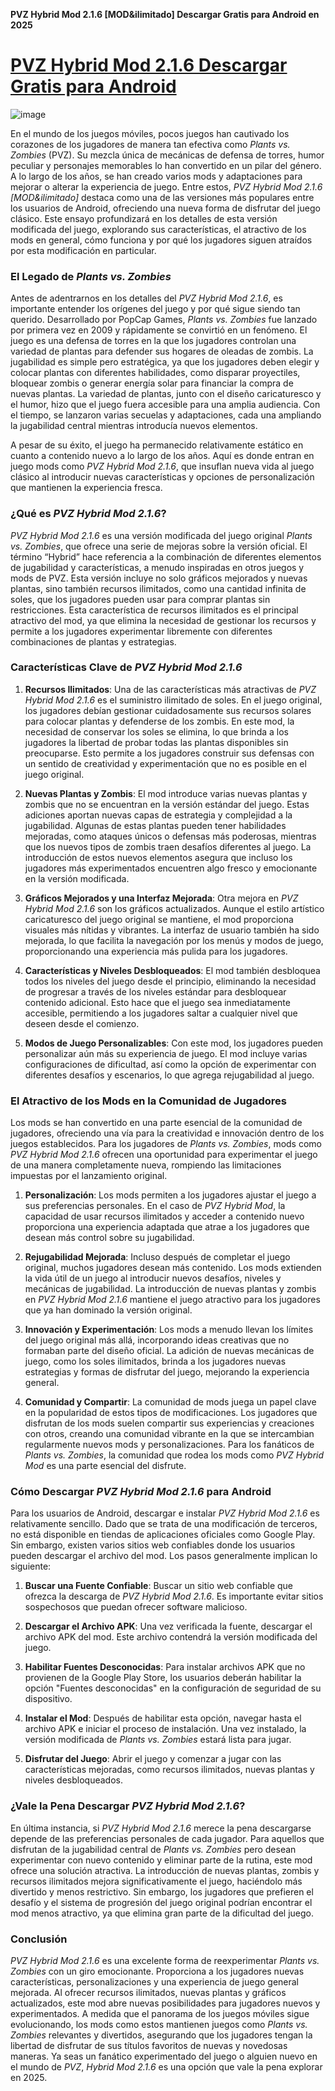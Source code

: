 **PVZ Hybrid Mod 2.1.6 [MOD&ilimitado] Descargar Gratis para Android en 2025**

# [PVZ Hybrid Mod 2.1.6 Descargar Gratis para Android](https://pvz-hybrid-mod.es.modfyp.com/)

![image](https://github.com/user-attachments/assets/85778e59-de31-4339-b586-074284e6c773)

En el mundo de los juegos móviles, pocos juegos han cautivado los corazones de los jugadores de manera tan efectiva como *Plants vs. Zombies* (PVZ). Su mezcla única de mecánicas de defensa de torres, humor peculiar y personajes memorables lo han convertido en un pilar del género. A lo largo de los años, se han creado varios mods y adaptaciones para mejorar o alterar la experiencia de juego. Entre estos, *PVZ Hybrid Mod 2.1.6 [MOD&ilimitado]* destaca como una de las versiones más populares entre los usuarios de Android, ofreciendo una nueva forma de disfrutar del juego clásico. Este ensayo profundizará en los detalles de esta versión modificada del juego, explorando sus características, el atractivo de los mods en general, cómo funciona y por qué los jugadores siguen atraídos por esta modificación en particular.

### El Legado de *Plants vs. Zombies*

Antes de adentrarnos en los detalles del *PVZ Hybrid Mod 2.1.6*, es importante entender los orígenes del juego y por qué sigue siendo tan querido. Desarrollado por PopCap Games, *Plants vs. Zombies* fue lanzado por primera vez en 2009 y rápidamente se convirtió en un fenómeno. El juego es una defensa de torres en la que los jugadores controlan una variedad de plantas para defender sus hogares de oleadas de zombis. La jugabilidad es simple pero estratégica, ya que los jugadores deben elegir y colocar plantas con diferentes habilidades, como disparar proyectiles, bloquear zombis o generar energía solar para financiar la compra de nuevas plantas. La variedad de plantas, junto con el diseño caricaturesco y el humor, hizo que el juego fuera accesible para una amplia audiencia. Con el tiempo, se lanzaron varias secuelas y adaptaciones, cada una ampliando la jugabilidad central mientras introducía nuevos elementos.

A pesar de su éxito, el juego ha permanecido relativamente estático en cuanto a contenido nuevo a lo largo de los años. Aquí es donde entran en juego mods como *PVZ Hybrid Mod 2.1.6*, que insuflan nueva vida al juego clásico al introducir nuevas características y opciones de personalización que mantienen la experiencia fresca.

### ¿Qué es *PVZ Hybrid Mod 2.1.6*?

*PVZ Hybrid Mod 2.1.6* es una versión modificada del juego original *Plants vs. Zombies*, que ofrece una serie de mejoras sobre la versión oficial. El término “Hybrid” hace referencia a la combinación de diferentes elementos de jugabilidad y características, a menudo inspiradas en otros juegos y mods de PVZ. Esta versión incluye no solo gráficos mejorados y nuevas plantas, sino también recursos ilimitados, como una cantidad infinita de soles, que los jugadores pueden usar para comprar plantas sin restricciones. Esta característica de recursos ilimitados es el principal atractivo del mod, ya que elimina la necesidad de gestionar los recursos y permite a los jugadores experimentar libremente con diferentes combinaciones de plantas y estrategias.

### Características Clave de *PVZ Hybrid Mod 2.1.6*

1. **Recursos Ilimitados**: Una de las características más atractivas de *PVZ Hybrid Mod 2.1.6* es el suministro ilimitado de soles. En el juego original, los jugadores debían gestionar cuidadosamente sus recursos solares para colocar plantas y defenderse de los zombis. En este mod, la necesidad de conservar los soles se elimina, lo que brinda a los jugadores la libertad de probar todas las plantas disponibles sin preocuparse. Esto permite a los jugadores construir sus defensas con un sentido de creatividad y experimentación que no es posible en el juego original.

2. **Nuevas Plantas y Zombis**: El mod introduce varias nuevas plantas y zombis que no se encuentran en la versión estándar del juego. Estas adiciones aportan nuevas capas de estrategia y complejidad a la jugabilidad. Algunas de estas plantas pueden tener habilidades mejoradas, como ataques únicos o defensas más poderosas, mientras que los nuevos tipos de zombis traen desafíos diferentes al juego. La introducción de estos nuevos elementos asegura que incluso los jugadores más experimentados encuentren algo fresco y emocionante en la versión modificada.

3. **Gráficos Mejorados y una Interfaz Mejorada**: Otra mejora en *PVZ Hybrid Mod 2.1.6* son los gráficos actualizados. Aunque el estilo artístico caricaturesco del juego original se mantiene, el mod proporciona visuales más nítidas y vibrantes. La interfaz de usuario también ha sido mejorada, lo que facilita la navegación por los menús y modos de juego, proporcionando una experiencia más pulida para los jugadores.

4. **Características y Niveles Desbloqueados**: El mod también desbloquea todos los niveles del juego desde el principio, eliminando la necesidad de progresar a través de los niveles estándar para desbloquear contenido adicional. Esto hace que el juego sea inmediatamente accesible, permitiendo a los jugadores saltar a cualquier nivel que deseen desde el comienzo.

5. **Modos de Juego Personalizables**: Con este mod, los jugadores pueden personalizar aún más su experiencia de juego. El mod incluye varias configuraciones de dificultad, así como la opción de experimentar con diferentes desafíos y escenarios, lo que agrega rejugabilidad al juego.

### El Atractivo de los Mods en la Comunidad de Jugadores

Los mods se han convertido en una parte esencial de la comunidad de jugadores, ofreciendo una vía para la creatividad e innovación dentro de los juegos establecidos. Para los jugadores de *Plants vs. Zombies*, mods como *PVZ Hybrid Mod 2.1.6* ofrecen una oportunidad para experimentar el juego de una manera completamente nueva, rompiendo las limitaciones impuestas por el lanzamiento original.

1. **Personalización**: Los mods permiten a los jugadores ajustar el juego a sus preferencias personales. En el caso de *PVZ Hybrid Mod*, la capacidad de usar recursos ilimitados y acceder a contenido nuevo proporciona una experiencia adaptada que atrae a los jugadores que desean más control sobre su jugabilidad.

2. **Rejugabilidad Mejorada**: Incluso después de completar el juego original, muchos jugadores desean más contenido. Los mods extienden la vida útil de un juego al introducir nuevos desafíos, niveles y mecánicas de jugabilidad. La introducción de nuevas plantas y zombis en *PVZ Hybrid Mod 2.1.6* mantiene el juego atractivo para los jugadores que ya han dominado la versión original.

3. **Innovación y Experimentación**: Los mods a menudo llevan los límites del juego original más allá, incorporando ideas creativas que no formaban parte del diseño oficial. La adición de nuevas mecánicas de juego, como los soles ilimitados, brinda a los jugadores nuevas estrategias y formas de disfrutar del juego, mejorando la experiencia general.

4. **Comunidad y Compartir**: La comunidad de mods juega un papel clave en la popularidad de estos tipos de modificaciones. Los jugadores que disfrutan de los mods suelen compartir sus experiencias y creaciones con otros, creando una comunidad vibrante en la que se intercambian regularmente nuevos mods y personalizaciones. Para los fanáticos de *Plants vs. Zombies*, la comunidad que rodea los mods como *PVZ Hybrid Mod* es una parte esencial del disfrute.

### Cómo Descargar *PVZ Hybrid Mod 2.1.6* para Android

Para los usuarios de Android, descargar e instalar *PVZ Hybrid Mod 2.1.6* es relativamente sencillo. Dado que se trata de una modificación de terceros, no está disponible en tiendas de aplicaciones oficiales como Google Play. Sin embargo, existen varios sitios web confiables donde los usuarios pueden descargar el archivo del mod. Los pasos generalmente implican lo siguiente:

1. **Buscar una Fuente Confiable**: Buscar un sitio web confiable que ofrezca la descarga de *PVZ Hybrid Mod 2.1.6*. Es importante evitar sitios sospechosos que puedan ofrecer software malicioso.

2. **Descargar el Archivo APK**: Una vez verificada la fuente, descargar el archivo APK del mod. Este archivo contendrá la versión modificada del juego.

3. **Habilitar Fuentes Desconocidas**: Para instalar archivos APK que no provienen de la Google Play Store, los usuarios deberán habilitar la opción "Fuentes desconocidas" en la configuración de seguridad de su dispositivo.

4. **Instalar el Mod**: Después de habilitar esta opción, navegar hasta el archivo APK e iniciar el proceso de instalación. Una vez instalado, la versión modificada de *Plants vs. Zombies* estará lista para jugar.

5. **Disfrutar del Juego**: Abrir el juego y comenzar a jugar con las características mejoradas, como recursos ilimitados, nuevas plantas y niveles desbloqueados.

### ¿Vale la Pena Descargar *PVZ Hybrid Mod 2.1.6*?

En última instancia, si *PVZ Hybrid Mod 2.1.6* merece la pena descargarse depende de las preferencias personales de cada jugador. Para aquellos que disfrutan de la jugabilidad central de *Plants vs. Zombies* pero desean experimentar con nuevo contenido y eliminar parte de la rutina, este mod ofrece una solución atractiva. La introducción de nuevas plantas, zombis y recursos ilimitados mejora significativamente el juego, haciéndolo más divertido y menos restrictivo. Sin embargo, los jugadores que prefieren el desafío y el sistema de progresión del juego original podrían encontrar el mod menos atractivo, ya que elimina gran parte de la dificultad del juego.

### Conclusión

*PVZ Hybrid Mod 2.1.6* es una excelente forma de reexperimentar *Plants vs. Zombies* con un giro emocionante. Proporciona a los jugadores nuevas características, personalizaciones y una experiencia de juego general mejorada. Al ofrecer recursos ilimitados, nuevas plantas y gráficos actualizados, este mod abre nuevas posibilidades para jugadores nuevos y experimentados. A medida que el panorama de los juegos móviles sigue evolucionando, los mods como estos mantienen juegos como *Plants vs. Zombies* relevantes y divertidos, asegurando que los jugadores tengan la libertad de disfrutar de sus títulos favoritos de nuevas y novedosas maneras. Ya seas un fanático experimentado del juego o alguien nuevo en el mundo de *PVZ*, *Hybrid Mod 2.1.6* es una opción que vale la pena explorar en 2025.
